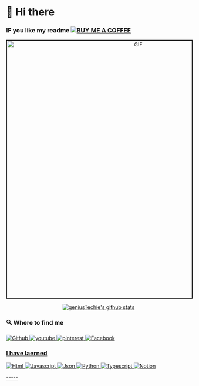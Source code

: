### <h1>👋 Hi there</h1>
### IF you like my readme <a href="https://github.com/geniusTechie" target="_blank"><img alt="BUY ME A COFFEE" src="https://img.shields.io/badge/Buy_Me_A_Coffee-FFDD00?style=for-the-badge&logo=buy-me-a-coffee&logoColor=black" />

<div align="center">
<img hight="300" width="700" alt="GIF" border="2px solid" align="center" src="https://github.com/geniusTechie/geniusTechie/assets/143072064/0e2e35af-4335-45f6-a178-58cd4afcb4f7">
</div>

<p align="center">
  <a href="https://github.com/geniusTechie"><img src="https://github-readme-stats.vercel.app/api?username=geniusTechie&hide_border=true&show_icons=true" alt="geniusTechie's github stats"></a>
</p>

<h3>🔍 Where to find me</h3>
<p><a href="https://github.com/geniusTechie" target="_blank"><img alt="Github" src="https://img.shields.io/badge/GitHub-%2312100E.svg?&style=for-the-badge&logo=Github&logoColor=white" /> <a href="https://www.youtube.com/channel/UCbFqybp90jWqOleAOqq3-ow.com" target="_blank"><img alt="youtube" src="https://img.shields.io/badge/YouTube-FF0000?style=for-the-badge&logo=youtube&logoColor=white" />
	<a href="https://pinterest.com" target="_blank"><img alt="pinterest" src="https://img.shields.io/badge/Pinterest-%23E60023.svg?&style=for-the badge&logo=Pinterest&logoColor=white" />
	<a href="https://facebook.com" target="_blank"><img alt="Facebook" src="https://img.shields.io/badge/Facebook-1877F2?style=for-the-badge&logo=facebook&logoColor=white" />
</p>

<h3>I have laerned</h3>
<p>
	<a href="#" target="_blank"><img alt="Html" src="https://img.shields.io/badge/HTML5-E34F26?style=for-the-badge&logo=html5&logoColor=white" /> 
	<a href="#" target="_blank"><img alt="Javascript" src="https://img.shields.io/badge/JavaScript-323330?style=for-the-badge&logo=javascript&logoColor=F7DF1E" /> 
	<a href="#" target="_blank"><img alt="Json" src="https://img.shields.io/badge/json-5E5C5C?style=for-the-badge&logo=json&logoColor=white" /> 
	<a href="#" target="_blank"><img alt="Python" src="https://img.shields.io/badge/Python-FFD43B?style=for-the-badge&logo=python&logoColor=blue" /> 
	<a href="#" target="_blank"><img alt="Typescript" src="https://img.shields.io/badge/TypeScript-007ACC?style=for-the-badge&logo=typescript&logoColor=white" /> 
	<a href="#" target="_blank"><img alt="Notion" src="https://img.shields.io/badge/Notion-000000?style=for-the-badge&logo=notion&logoColor=white" /> 
</p>
-----


